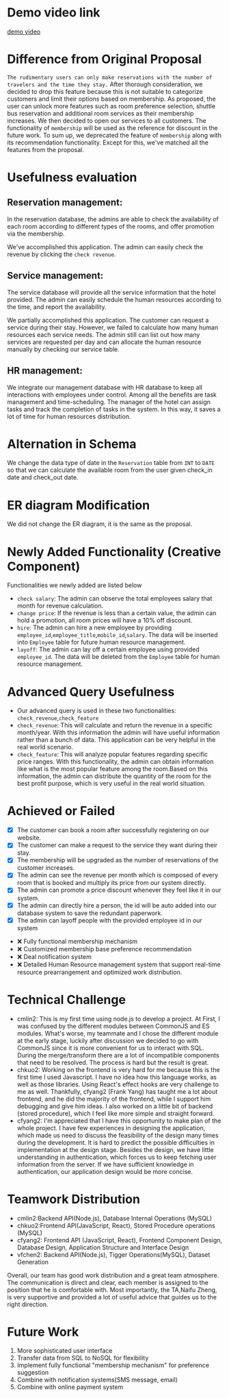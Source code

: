 # Demo video link
[demo video](https://drive.google.com/file/d/185XAUjTCsNknHx9IRd_T6ml3yJdUolZE/view?usp=sharing)

# Difference from Original Proposal
`The rudimentary users can only make reservations with the number of travelers and the time they stay.` After thorough consideration, we decided to drop this feature because this is not suitable to categorize customers and limit their options based on membership.
As proposed, the user can unlock more features such as room preference selection, shuttle bus reservation and additional room services as their membership increases. We then decided to open our services to all customers.
The functionality of `membership` will be used as the reference for discount in the future work.
To sum up, we deprecated the feature of `membership` along with its recommendation functionality.
Except for this, we've matched all the features from the proposal.

# Usefulness evaluation 

## Reservation management: 
In the reservation database, the admins are able to check the availability of each room according to different types of the rooms, and offer promotion via the membership.

We've accomplished this application. The admin can easily check the revenue by clicking the `check revenue`.

## Service management: 
The service database will provide all the service information that the hotel provided. The admin can easily schedule the human resources according to the time, and report the availability.

We partially accomplished this application. The customer can request a service during their stay. However, we failed to calculate how many human resources each service needs.  The admin still can list out how many services are requested per day and can allocate the human resource manually by checking our service table.

## HR management: 
We integrate our management database with HR database to keep all interactions with employees under control. Among all the benefits are task management and time-scheduling. The manager of the hotel can assign tasks and track the completion of tasks in the system. In this way, it saves a lot of time for human resources distribution.

# Alternation in Schema
We change the data type of date in the `Reservation` table from `INT` to `DATE` so that we can calculate the available room from the user given check_in date and check_out date.

# ER diagram Modification 
We did not change the ER diagram, it is the same as the proposal.

# Newly Added Functionality (Creative Component)
Functionalities we newly added are listed below 
- `check salary`: The admin can observe the total employees salary that month for revenue calculation.
- `change price`: If the revenue is less than a certain value, the admin can hold a promotion, all room prices will have a 10% off discount.
- `hire`: The admin can hire a new employee by providing `employee_id`,`employee_title`,`mobile_id`,`salary`. The data will be inserted into `Employee` table for future human resource management.
- `layoff`: The admin can lay off a certain employee using provided `employee_id`. The data will be deleted from the `Employee` table for human resource management.

# Advanced Query Usefulness
- Our advanced query is used in these two functionalities: `check_revenue`,`check_feature`
-  `check_revenue`: This will calculate and return the revenue in a specific month/year. With this information the admin will have useful information rather than a bunch of data. This application can be very helpful in the real world scenario.
- `check_feature`: This will analyze popular features regarding specific price ranges. With this functionality, the admin can obtain information like what is the most popular feature among the room.Based on this information, the admin can distribute the quantity of the room for the best profit purpose, which is very useful in the real world situation. 
# Achieved or Failed
- [x] The customer can book a room after successfully registering on our website.
- [x] The customer can make a request to the service they want during their stay.
- [x] The membership will be upgraded as the number of reservations of the customer increases.
- [x] The admin can see the revenue per month which is composed of every room that is booked and multiply its price from our system directly.
- [x] The admin can promote a price discount whenever they feel like it in our system.
- [x] The admin can directly hire a person, the id will be auto added into our database system to save the redundant paperwork.
- [x] The admin can layoff people with the provided employee id in our system
- ❌ Fully functional membership mechanism
- ❌ Customized membership base preference recommendation
- ❌ Deal notification system
- ❌ Detailed Human Resource management system that support real-time resource prearrangement and optimized work distribution.
# Technical Challenge 
- cmlin2: This is my first time using node.js to develop a project. At First, I was confused by the different modules between CommonJS and ES modules. What's worse, my teammate and I chose the different module at the early stage, luckily after discussion we decided to go with CommonJS since it is more convenient for us to interact with SQL. During the merge/transform there are a lot of incompatible components that need to be resolved. The process is hard but the result is great.
- chkuo2: Working on the frontend is very hard for me because this is the first time I used Javascript. I have no idea how this language works, as well as those libraries. Using React's effect hooks are very challenge to me as well. Thankfully, cfyang2 (Frank Yang) has taught me a lot about frontend, and he did the majority of the frontend, while I support him debugging and give him ideas. I also worked on a little bit of backend (stored procedure), which I feel like more simple and straight forward.
- cfyang2: I'm appreciated that I have this opportunity to make plan of the whole project. I have few experiences in designing the application, which made us need to discuss the feasibility of the design many times during the development. It is hard to predict the possible difficulties in implementation at the design stage. Besides the design, we have little understanding in authentication, which forces us to keep fetching user information from the server. If we have sufficient knowledge in authentication, our application design would be more concise.
# Teamwork Distribution
- cmlin2:Backend API(Node.js), Database Internal Operations (MySQL)
- chkuo2:Frontend API(JavaScript, React), Stored Procedure operations (MySQL)
- cfyang2: Frontend API (JavaScript, React), Frontend Component Design, Database Design, Application Structure and Interface Design
- vfchen2: Backend API(Node.js), Tigger Operations(MySQL), Dataset Generation

Overall, our team has good work distribution and a great team atmosphere. The communication is direct and clear, each member is assigned to the position that he is comfortable with. Most importantly, the TA,Naifu Zheng, is very supportive and provided a lot of useful advice that guides us to the right direction.
# Future Work
1. More sophisticated user interface
2. Transfer data from SQL to NoSQL for flexibility
3. Implement fully functional "membership mechanism" for preference suggestion
4. Combine with notification systems(SMS message, email)
5. Combine with online payment system

